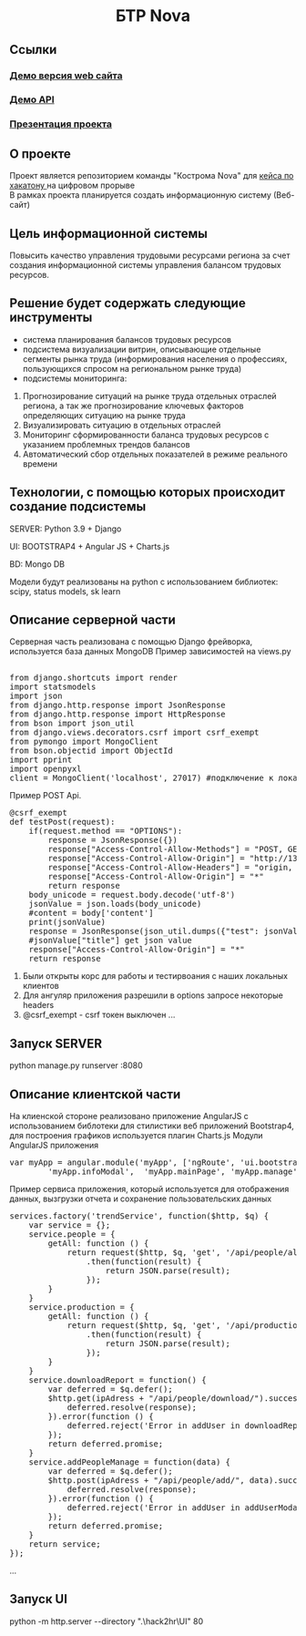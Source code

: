 <h1 align="center">БТР Nova</h1>


## Ссылки
<h3><a href="http://13.79.21.196/#/main">Демо версия web сайта</a></h2>
<h3><a href="http://13.79.21.196:8080/api">Демо API</a></h2>
<h3><a href="https://www.canva.com/design/DAENbcz9wtg/L5HMZ6JowNa1aPIEelSkXw/view?utm_content=DAENbcz9wtg&utm_campaign=designshare&utm_medium=link&utm_source=publishpresent">Презентация проекта </a> </h3>

## О проекте
Проект является репозиторием команды "Кострома Nova" для <a href="https://leadersofdigital.ru/cabinet/63011">кейса по хакатону </a>  на цифровом прорыве 
<br>В рамках проекта планируется создать информационную систему (Веб-сайт) 

## Цель информационной системы
Повысить качество управления трудовыми ресурсами региона за счет создания информационной системы управления балансом трудовых ресурсов.

## Решение будет содержать следующие инструменты
 * система планирования балансов трудовых ресурсов
 * подсистема визуализации витрин, описывающие отдельные сегменты рынка труда (информирования населения о профессиях, пользующихся спросом на региональном рынке труда)
 * подсистемы мониторинга:
  1. Прогнозирование ситуаций на рынке труда отдельных отраслей региона, а так же прогнозирование ключевых факторов определяющих ситуацию на рынке труда
  2. Визуализировать ситуацию в отдельных отраслей
  3. Мониторинг сформированности баланса трудовых ресурсов с указанием проблемных трендов балансов 
  4. Автоматический сбор отдельных показателей в режиме реального времени 

## Технологии, с помощью которых происходит создание подсистемы

SERVER: Python 3.9 + Django 

UI: BOOTSTRAP4 + Angular JS + Charts.js

BD: Mongo DB

Модели будут реализованы на python с использованием библиотек: scipy, status models, sk learn

## Описание серверной части
Серверная часть реализована с помощью Django фрейворка, используется база данных MongoDB 
Пример зависимостей на views.py
<pre> 
from django.shortcuts import render
import statsmodels
import json
from django.http.response import JsonResponse
from django.http.response import HttpResponse
from bson import json_util
from django.views.decorators.csrf import csrf_exempt
from pymongo import MongoClient
from bson.objectid import ObjectId
import pprint
import openpyxl
client = MongoClient('localhost', 27017) #подключение к локальной дб
</pre>
Пример POST Api. 
<pre>
@csrf_exempt
def testPost(request):
    if(request.method == "OPTIONS"): 
        response = JsonResponse({})
        response["Access-Control-Allow-Methods"] = "POST, GET, OPTIONS"
        response["Access-Control-Allow-Origin"] = "http://13.79.21.196:8080"
        response["Access-Control-Allow-Headers"] = "origin, x-requested-with, content-type, x-ijt"
        response["Access-Control-Allow-Origin"] = "*"
        return response
    body_unicode = request.body.decode('utf-8')
    jsonValue = json.loads(body_unicode)
    #content = body['content']
    print(jsonValue)
    response = JsonResponse(json_util.dumps({"test": jsonValue["title"]}), safe = False)
    #jsonValue["title"] get json value
    response["Access-Control-Allow-Origin"] = "*"
    return response
</pre>
1. Были открыты корс для работы и тестирвоания с наших локальных клиентов
2. Для ангуляр приложения разрешили в options запросе некоторые headers
3. @csrf_exempt - csrf токен выключен
...
## Запуск SERVER
python manage.py runserver <IP ADDRESS>:8080

## Описание клиентской части
На клиенской стороне реализовано приложение AngularJS с использованием библотеки для стилистики веб приложений Bootstrap4, 
для построения графиков используется плагин Charts.js
Модули AngularJS приложения
<pre>
var myApp = angular.module('myApp', ['ngRoute', 'ui.bootstrap', 'ui.select', 'myApp.services', 'myApp.confirmationModal','myApp.loginPage',
        'myApp.infoModal',  'myApp.mainPage', 'myApp.manage', 'myApp.users', 'myApp.addUserModalModal', 'myApp.editUserModalModal']);
</pre>
Пример сервиса приложения, который используется для отображения данных, вызгрузки отчета и сохранение пользовательских данных
<pre>
services.factory('trendService', function($http, $q) {
    var service = {};
    service.people = {
        getAll: function () {
            return request($http, $q, 'get', '/api/people/all/', 'getAllPeople', 'trendService')
                .then(function(result) {
                    return JSON.parse(result);
                });
        }
    }
    service.production = {
        getAll: function () {
            return request($http, $q, 'get', '/api/production/all/', 'getAllProduction', 'trendService')
                .then(function(result) {
                    return JSON.parse(result);
                });
        }
    }
    service.downloadReport = function() {
        var deferred = $q.defer();
        $http.get(ipAdress + "/api/people/download/").success(function (response) {
            deferred.resolve(response);
        }).error(function () {
            deferred.reject('Error in addUser in downloadReport function');
        });
        return deferred.promise;
    }
    service.addPeopleManage = function(data) {
        var deferred = $q.defer();
        $http.post(ipAdress + "/api/people/add/", data).success(function (response) {
            deferred.resolve(response);
        }).error(function () {
            deferred.reject('Error in addUser in addUserModalService function');
        });
        return deferred.promise;
    }
    return service;
});
</pre>
...
## Запуск UI
python -m http.server --directory ".\hack2hr\UI" 80
